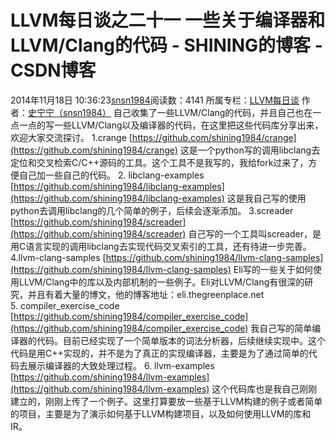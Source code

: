 # LLVM每日谈之二十一  一些关于编译器和LLVM/Clang的代码 - SHINING的博客 - CSDN博客
2014年11月18日 10:36:23[snsn1984](https://me.csdn.net/snsn1984)阅读数：4141
所属专栏：[LLVM每日谈](https://blog.csdn.net/column/details/llvm-study.html)
作者：[史宁宁（snsn1984）](http://blog.csdn.net/snsn1984)
自己收集了一些LLVM/Clang的代码，并且自己也在一点一点的写一些LLVM/Clang以及编译器的代码，在这里把这些代码库分享出来，欢迎大家交流探讨。
1.crange
[https://github.com/shining1984/crange](https://github.com/shining1984/crange)
这是一个python写的调用libclang去定位和交叉检索C/C++源码的工具。这个工具不是我写的，我给fork过来了，方便自己加一些自己的代码。
2. libclang-examples
[https://github.com/shining1984/libclang-examples](https://github.com/shining1984/libclang-examples)
这是我自己写的使用python去调用libclang的几个简单的例子，后续会逐渐添加。
3.screader
[https://github.com/shining1984/screader](https://github.com/shining1984/screader)
自己写的一个工具叫screader，是用C语言实现的调用libclang去实现代码交叉索引的工具，还有待进一步完善。
4.llvm-clang-samples
[https://github.com/shining1984/llvm-clang-samples](https://github.com/shining1984/llvm-clang-samples)
Eli写的一些关于如何使用LLVM/Clang中的库以及内部机制的一些例子。Eli对LLVM/Clang有很深的研究，并且有着大量的博文，他的博客地址：eli.thegreenplace.net
5. compiler_exercise_code
[https://github.com/shining1984/compiler_exercise_code](https://github.com/shining1984/compiler_exercise_code)
我自己写的简单编译器的代码。目前已经实现了一个简单版本的词法分析器，后续继续实现中。这个代码是用C++实现的，并不是为了真正的实现编译器，主要是为了通过简单的代码去展示编译器的大致处理过程。
6. llvm-examples
[https://github.com/shining1984/llvm-examples](https://github.com/shining1984/llvm-examples)
这个代码库也是我自己刚刚建立的，刚刚上传了一个例子。这里打算要放一些基于LLVM构建的例子或者简单的项目，主要是为了演示如何基于LLVM构建项目，以及如何使用LLVM的库和IR。
